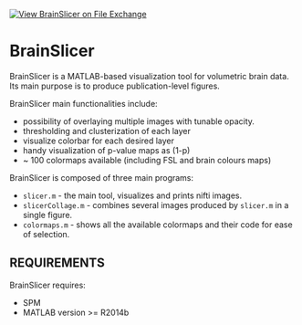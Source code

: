 [![View BrainSlicer on File Exchange](https://www.mathworks.com/matlabcentral/images/matlab-file-exchange.svg)](https://it.mathworks.com/matlabcentral/fileexchange/96792-brainslicer)
# BrainSlicer
BrainSlicer is a MATLAB-based visualization tool for volumetric brain data. Its main purpose is to produce publication-level figures.

BrainSlicer main functionalities include:
- possibility of overlaying multiple images with tunable opacity.
- thresholding and clusterization of each layer
- visualize colorbar for each desired layer
- handy visualization of p-value maps as (1-p)
- ~ 100 colormaps available (including FSL and brain colours maps) 

BrainSlicer is composed of three main programs:

- `slicer.m` - the main tool, visualizes and prints nifti images.  
- `slicerCollage.m` - combines several images produced by `slicer.m` in a single figure.
- `colormaps.m` - shows all the available colormaps and their code for ease of selection.   

## REQUIREMENTS
BrainSlicer requires:
- SPM
- MATLAB version >= R2014b 
